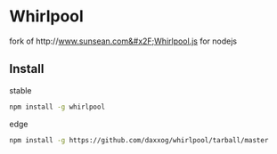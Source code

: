 Whirlpool
====================

fork of http:&#x2F;&#x2F;www.sunsean.com&#x2F;Whirlpool.js for nodejs

Install
-------
stable
```bash
npm install -g whirlpool
```
edge
```bash
npm install -g https://github.com/daxxog/whirlpool/tarball/master
```
